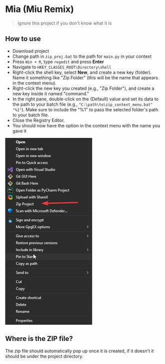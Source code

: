 # Mia (Miu Remix)
> Ignore this project if you don't know what it is

## How to use

- Download project
- Change path in `zip_proj.bat` to the path for `main.py` in your context
- Press `Win + R`, type `regedit` and press **Enter**
- Navigate to `HKEY_CLASSES_ROOT\Directory\shell`
- Right-click the shell key, select **New**, and create a new key (folder). Name it something like "Zip Folder" (this will be the name that appears in the context menu).
- Right-click the new key you created (e.g., "Zip Folder"), and create a new key inside it named "command."
- In the right pane, double-click on the (Default) value and set its data to the path to your batch file (e.g., `"C:\path\to\zip_context_menu.bat" "%1"`). Make sure to include the "%1" to pass the selected folder's path to your batch file.
- Close the Registry Editor.
- You should now have the option in the context menu with the name you gave it

![img.png](img.png)

## Where is the ZIP file?
The zip file should automatically pop up once it is created, if it doesn't it should be under the project directory.